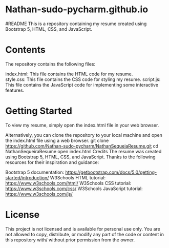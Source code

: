 # Nathan-sudo-pycharm.github.io
#README
This is a repository containing my resume created using Bootstrap 5, HTML, CSS, and JavaScript.

# Contents
The repository contains the following files:

index.html: This file contains the HTML code for my resume.<br>
style.css: This file contains the CSS code for styling my resume.
script.js: This file contains the JavaScript code for implementing some interactive features.

# Getting Started
To view my resume, simply open the index.html file in your web browser.


Alternatively, you can clone the repository to your local machine and open the index.html file using a web browser.
git clone https://github.com/Nathan-sudo-pycharm/NathanSequeiaResume.git
cd NathanSequeiraResume
open index.html
Credits
The resume was created using Bootstrap 5, HTML, CSS, and JavaScript. Thanks to the following resources for their inspiration and guidance:

Bootstrap 5 documentation: https://getbootstrap.com/docs/5.0/getting-started/introduction/
W3Schools HTML tutorial: https://www.w3schools.com/html/
W3Schools CSS tutorial: https://www.w3schools.com/css/
W3Schools JavaScript tutorial: https://www.w3schools.com/js/

# License
This project is not licensed and is available for personal use only. You are not allowed to copy, distribute, or modify any part of the code or content in this repository with/ without  prior permission from the owner.
